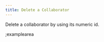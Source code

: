 ```yaml
---
title: Delete a Collaborator
---
```


Delete a collaborator by using its numeric id.

;examplearea

<RequestExample url="https://mapi.storyblok.com/v1/spaces/656/collaborators/2362" httpMethod="DELETE"></RequestExample>